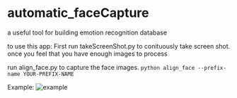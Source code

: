 # automatic_faceCapture
a useful tool for building emotion recognition database

to use this app:
First run takeScreenShot.py to conituously take screen shot.
once you feel that you have enough images to process

run align_face.py to capture the face images.
`python align_face --prefix-name YOUR-PREFIX-NAME`

Example:
![example](https://user-images.githubusercontent.com/16297533/27859194-ce3c5c5e-612c-11e7-8521-492769e86849.jpg)
